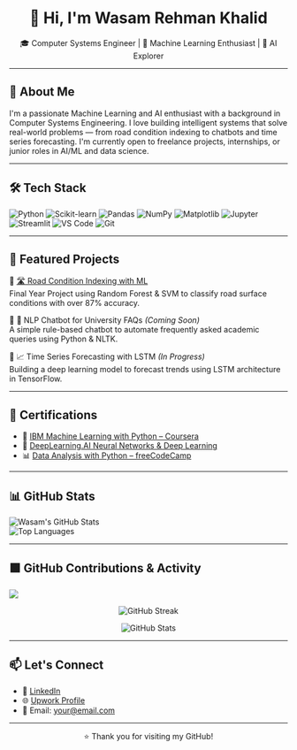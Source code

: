 <h1 align="center">👋 Hi, I'm Wasam Rehman Khalid</h1>
<p align="center">
  🎓 Computer Systems Engineer | 🤖 Machine Learning Enthusiast | 🧠 AI Explorer
</p>

---

## 🧠 About Me

I'm a passionate Machine Learning and AI enthusiast with a background in Computer Systems Engineering. I love building intelligent systems that solve real-world problems — from road condition indexing to chatbots and time series forecasting. I'm currently open to freelance projects, internships, or junior roles in AI/ML and data science.

---

## 🛠️ Tech Stack

![Python](https://img.shields.io/badge/Python-3670A0?style=for-the-badge&logo=python&logoColor=ffdd54)
![Scikit-learn](https://img.shields.io/badge/scikit--learn-F7931E?style=for-the-badge&logo=scikit-learn&logoColor=white)
![Pandas](https://img.shields.io/badge/Pandas-150458?style=for-the-badge&logo=pandas)
![NumPy](https://img.shields.io/badge/Numpy-013243?style=for-the-badge&logo=numpy)
![Matplotlib](https://img.shields.io/badge/Matplotlib-000000?style=for-the-badge&logo=matplotlib)
![Jupyter](https://img.shields.io/badge/Jupyter-F37626?style=for-the-badge&logo=Jupyter&logoColor=white)
![Streamlit](https://img.shields.io/badge/Streamlit-FF4B4B?style=for-the-badge&logo=Streamlit&logoColor=white)
![VS Code](https://img.shields.io/badge/VS_Code-007ACC?style=for-the-badge&logo=visual-studio-code&logoColor=white)
![Git](https://img.shields.io/badge/Git-F05032?style=for-the-badge&logo=git&logoColor=white)

---

## 🚀 Featured Projects

🔸 [🛣️ Road Condition Indexing with ML](https://github.com/yourusername/road-condition-ml-indexing)  
Final Year Project using Random Forest & SVM to classify road surface conditions with over 87% accuracy.

🔸 💬 NLP Chatbot for University FAQs *(Coming Soon)*  
A simple rule-based chatbot to automate frequently asked academic queries using Python & NLTK.

🔸 📈 Time Series Forecasting with LSTM *(In Progress)*  
Building a deep learning model to forecast trends using LSTM architecture in TensorFlow.

---

## 📜 Certifications

- 🧠 [IBM Machine Learning with Python – Coursera](#)
- 🤖 [DeepLearning.AI Neural Networks & Deep Learning](#)
- 📊 [Data Analysis with Python – freeCodeCamp](#)

---

## 📊 GitHub Stats

![Wasam's GitHub Stats](https://github-readme-stats.vercel.app/api?username=wasamrehman&show_icons=true&theme=tokyonight)  
![Top Languages](https://github-readme-stats.vercel.app/api/top-langs/?username=wasamrehman&layout=compact&theme=tokyonight)

---

## 🟩 GitHub Contributions & Activity

<img src="https://github-readme-activity-graph.vercel.app/graph?username=wasamrehman&theme=tokyonight" />


<p align="center">
  <img src="https://streak-stats.demolab.com?user=wasamrehman&theme=tokyonight&hide_border=true" alt="GitHub Streak" />
</p>

<p align="center">
  <img src="https://github-readme-stats.vercel.app/api?username=wasamrehman&show_icons=true&theme=tokyonight&hide_border=true&count_private=true" alt="GitHub Stats" />
</p>




---

## 📫 Let's Connect

- 🔗 [LinkedIn](https://www.linkedin.com/in/your-profile)  
- 🌐 [Upwork Profile](#)  
- 📧 Email: your@email.com  

---

<p align="center">
  ⭐️ Thank you for visiting my GitHub!
</p>
